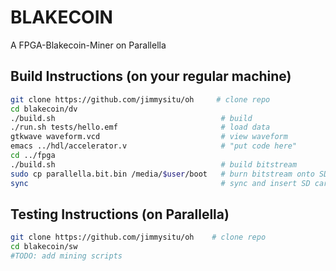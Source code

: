 BLAKECOIN
=======

A FPGA-Blakecoin-Miner on Parallella 

## Build Instructions (on your regular machine)

```sh
git clone https://github.com/jimmysitu/oh     # clone repo
cd blakecoin/dv
./build.sh                                     # build
./run.sh tests/hello.emf                       # load data
gtkwave waveform.vcd                           # view waveform
emacs ../hdl/accelerator.v                     # "put code here"
cd ../fpga
./build.sh                                     # build bitstream
sudo cp parallella.bit.bin /media/$user/boot   # burn bitstream onto SD card on laptop/desktop
sync                                           # sync and insert SD card in parallella
```

## Testing Instructions (on Parallella)
```sh
git clone https://github.com/jimmysitu/oh    # clone repo
cd blakecoin/sw             
#TODO: add mining scripts

```





